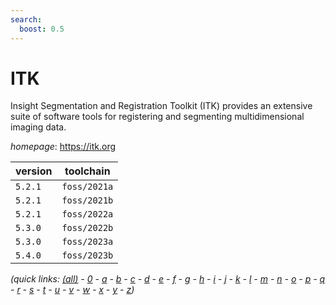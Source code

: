 ```yaml
---
search:
  boost: 0.5
---
```

# ITK

Insight Segmentation and Registration Toolkit (ITK) provides  an extensive suite of software tools for registering and segmenting  multidimensional imaging data.

*homepage*: <https://itk.org>

version | toolchain
--------|----------
``5.2.1`` | ``foss/2021a``
``5.2.1`` | ``foss/2021b``
``5.2.1`` | ``foss/2022a``
``5.3.0`` | ``foss/2022b``
``5.3.0`` | ``foss/2023a``
``5.4.0`` | ``foss/2023b``


*(quick links: [(all)](../index.md) - [0](../0/index.md) - [a](../a/index.md) - [b](../b/index.md) - [c](../c/index.md) - [d](../d/index.md) - [e](../e/index.md) - [f](../f/index.md) - [g](../g/index.md) - [h](../h/index.md) - [i](../i/index.md) - [j](../j/index.md) - [k](../k/index.md) - [l](../l/index.md) - [m](../m/index.md) - [n](../n/index.md) - [o](../o/index.md) - [p](../p/index.md) - [q](../q/index.md) - [r](../r/index.md) - [s](../s/index.md) - [t](../t/index.md) - [u](../u/index.md) - [v](../v/index.md) - [w](../w/index.md) - [x](../x/index.md) - [y](../y/index.md) - [z](../z/index.md))*

